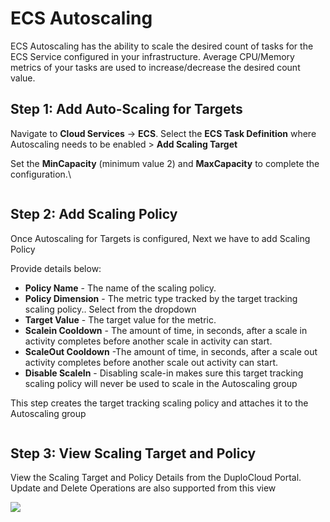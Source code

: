 # ECS Autoscaling

ECS Autoscaling has the ability to scale the desired count of tasks for the ECS Service configured in your infrastructure. Average CPU/Memory metrics of your tasks are used to increase/decrease the desired count value.

## Step 1: Add Auto-Scaling for Targets

Navigate to **Cloud Services** -> **ECS**. Select the **ECS Task Definition** where Autoscaling needs to be enabled > **Add Scaling Target**

Set the **MinCapacity** (minimum value 2) and **MaxCapacity** to complete the configuration.\


<div align="left">

<img src="../../../../.gitbook/assets/image (24) (1).png" alt="">

</div>

## Step 2: Add Scaling Policy

Once Autoscaling for Targets is configured, Next we have to add Scaling Policy

Provide details below:

* **Policy Name** - The name of the scaling policy.
* **Policy Dimension** - The metric type tracked by the target tracking scaling policy.. Select from the dropdown
* **Target Value** -  The target value for the metric.&#x20;
* **Scalein Cooldown** - The amount of time, in seconds, after a scale in activity completes before another scale in activity can start.
* **ScaleOut Cooldown** -The amount of time, in seconds, after a scale out activity completes before another scale out activity can start.
* **Disable ScaleIn** - Disabling scale-in makes sure this target tracking scaling policy will never be used to scale in the Autoscaling group

This step creates the target tracking scaling policy and attaches it to the Autoscaling group

<div align="left">

<img src="../../../../.gitbook/assets/image (5) (3) (1).png" alt="">

</div>

## Step 3: View Scaling Target and Policy

View the Scaling Target and Policy Details from the DuploCloud Portal. Update and Delete Operations are also supported from this view

![](<../../../../.gitbook/assets/image (23) (1).png>)
